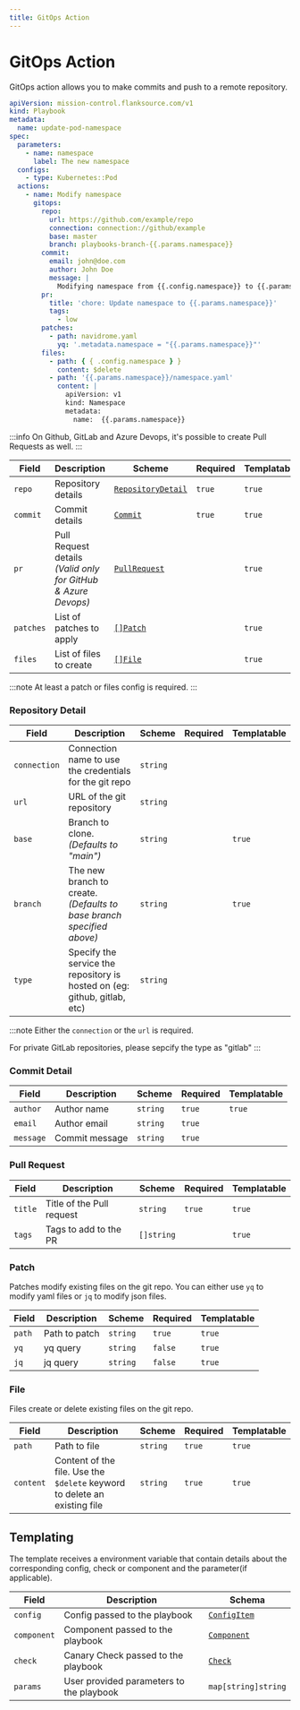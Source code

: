 ```yaml
---
title: GitOps Action
---
```


# <Icon name="git"/> GitOps Action

GitOps action allows you to make commits and push to a remote repository.

```yaml title="update-pod-namespace.yaml"
apiVersion: mission-control.flanksource.com/v1
kind: Playbook
metadata:
  name: update-pod-namespace
spec:
  parameters:
    - name: namespace
      label: The new namespace
  configs:
    - type: Kubernetes::Pod
  actions:
    - name: Modify namespace
      gitops:
        repo:
          url: https://github.com/example/repo
          connection: connection://github/example
          base: master
          branch: playbooks-branch-{{.params.namespace}}
        commit:
          email: john@doe.com
          author: John Doe
          message: |
            Modifying namespace from {{.config.namespace}} to {{.params.namespace}}
        pr:
          title: 'chore: Update namespace to {{.params.namespace}}'
          tags:
            - low
        patches:
          - path: navidrome.yaml
            yq: '.metadata.namespace = "{{.params.namespace}}"'
        files:
          - path: { { .config.namespace } }
            content: $delete
          - path: '{{.params.namespace}}/namespace.yaml'
            content: |
              apiVersion: v1
              kind: Namespace
              metadata:
                name:  {{.params.namespace}}
```

:::info
On Github, GitLab and Azure Devops, it's possible to create Pull Requests as well.
:::

| Field     | Description                                                   | Scheme                                   | Required | Templatable |
| --------- | ------------------------------------------------------------- | ---------------------------------------- | -------- | ----------- |
| `repo`    | Repository details                                            | [`RepositoryDetail`](#repository-detail) | `true`   | `true`      |
| `commit`  | Commit details                                                | [`Commit`](#commit-detail)               | `true`   | `true`      |
| `pr`      | Pull Request details _(Valid only for GitHub & Azure Devops)_ | [`PullRequest`](#pull-request)           |          | `true`      |
| `patches` | List of patches to apply                                      | [`[]Patch`](#patch)                      |          | `true`      |
| `files`   | List of files to create                                       | [`[]File`](#file)                        |          | `true`      |

:::note
At least a patch or files config is required.
:::

### Repository Detail

| Field        | Description                                                               | Scheme   | Required | Templatable |
| ------------ | ------------------------------------------------------------------------- | -------- | -------- | ----------- |
| `connection` | Connection name to use the credentials for the git repo                   | `string` |          |             |
| `url`        | URL of the git repository                                                 | `string` |          |             |
| `base`       | Branch to clone. _(Defaults to "main")_                                   | `string` |          | `true`      |
| `branch`     | The new branch to create. _(Defaults to base branch specified above)_     | `string` |          | `true`      |
| `type`       | Specify the service the repository is hosted on (eg: github, gitlab, etc) | `string` |          |             |

:::note
Either the `connection` or the `url` is required.

For private GitLab repositories, please sepcify the type as "gitlab"
:::

### Commit Detail

| Field     | Description    | Scheme   | Required | Templatable |
| --------- | -------------- | -------- | -------- | ----------- |
| `author`  | Author name    | `string` | `true`   | `true`      |
| `email`   | Author email   | `string` | `true`   |             |
| `message` | Commit message | `string` | `true`   |             |

### Pull Request

| Field   | Description               | Scheme     | Required | Templatable |
| ------- | ------------------------- | ---------- | -------- | ----------- |
| `title` | Title of the Pull request | `string`   | `true`   | `true`      |
| `tags`  | Tags to add to the PR     | `[]string` |          | `true`      |

### Patch

Patches modify existing files on the git repo. You can either use `yq` to modify yaml files or `jq` to modify json files.

| Field  | Description   | Scheme   | Required | Templatable |
| ------ | ------------- | -------- | -------- | ----------- |
| `path` | Path to patch | `string` | `true`   | `true`      |
| `yq`   | yq query      | `string` | `false`  | `true`      |
| `jq`   | jq query      | `string` | `false`  | `true`      |

### File

Files create or delete existing files on the git repo.

| Field     | Description                                                               | Scheme   | Required | Templatable |
| --------- | ------------------------------------------------------------------------- | -------- | -------- | ----------- |
| `path`    | Path to file                                                              | `string` | `true`   | `true`      |
| `content` | Content of the file. Use the `$delete` keyword to delete an existing file | `string` | `true`   | `true`      |

## Templating

The template receives a environment variable that contain details about the corresponding config, check or component and the parameter(if applicable).

| Field       | Description                              | Schema                                       |
| ----------- | ---------------------------------------- | -------------------------------------------- |
| `config`    | Config passed to the playbook            | [`ConfigItem`](../references/config_item.md) |
| `component` | Component passed to the playbook         | [`Component`](../references/component.md)    |
| `check`     | Canary Check passed to the playbook      | [`Check`](../references/check.md)            |
| `params`    | User provided parameters to the playbook | `map[string]string`                          |
